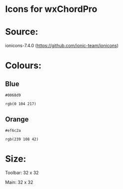 # Icons for wxChordPro 

# Source:

ionicons-7.4.0 (https://github.com/ionic-team/ionicons)

# Colours:

## Blue

    #0068d9

    rgb(0 104 217)

## Orange

    #ef6c2a

    rgb(239 108 42)

# Size:

Toolbar: 32 x 32

Main: 32 x 32

